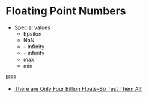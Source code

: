 Floating Point Numbers
======================

* Special values
    * Epsilon
    * NaN
    * `+` infinity
    * `-` infinity
    * max
    * min

IEEE

* [There are Only Four Billion Floats–So Test Them All!](https://randomascii.wordpress.com/2014/01/27/theres-only-four-billion-floatsso-test-them-all/)
